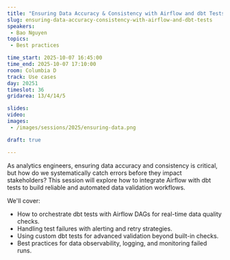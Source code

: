 ```yaml
---
title: "Ensuring Data Accuracy & Consistency with Airflow and dbt Tests"
slug: ensuring-data-accuracy-consistency-with-airflow-and-dbt-tests
speakers:
 - Bao Nguyen
topics:
 - Best practices

time_start: 2025-10-07 16:45:00
time_end: 2025-10-07 17:10:00
room: Columbia D
track: Use cases
day: 20251
timeslot: 36
gridarea: 13/4/14/5 

slides:
video: 
images:
 - /images/sessions/2025/ensuring-data.png

draft: true

---
```


As analytics engineers, ensuring data accuracy and consistency is critical, but how do we systematically catch errors before they impact stakeholders? This session will explore how to integrate Airflow with dbt tests to build reliable and automated data validation workflows.

We'll cover: 
- How to orchestrate dbt tests with Airflow DAGs for real-time data quality checks.
- Handling test failures with alerting and retry strategies.
- Using custom dbt tests for advanced validation beyond built-in checks. 
- Best practices for data observability, logging, and monitoring failed runs.